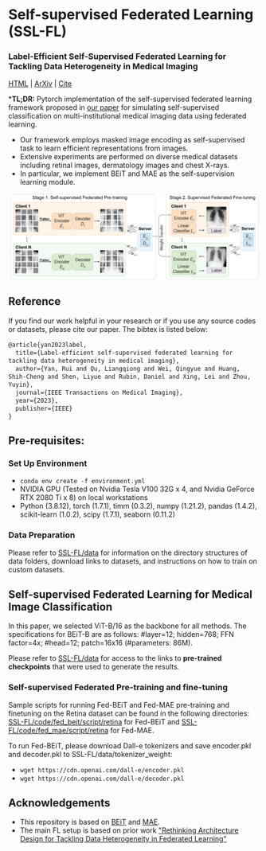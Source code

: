 Self-supervised Federated Learning (SSL-FL)
===========
### Label-Efficient Self-Supervised Federated Learning for Tackling Data Heterogeneity in Medical Imaging 

[HTML](https://ieeexplore.ieee.org/document/10004993) | [ArXiv](https://arxiv.org/abs/2205.08576) | [Cite](#reference)

***TL;DR:** Pytorch implementation of the self-supervised federated learning framework proposed in [our paper](https://arxiv.org/pdf/2205.08576.pdf) for simulating self-supervised classification on multi-institutional medical imaging data using federated learning.

- Our framework employs masked image encoding as self-supervised task to learn efficient representations from images.
- Extensive experiments are performed on diverse medical datasets including retinal images, dermatology images and chest X-rays.
- In particular, we implement BEiT and MAE as the self-supervision learning module.

<!-- [<img src="figure1.png" width="300px" align="left" />] -->
<img src="figure2.png" width="800px" align="center" />

## Reference
If you find our work helpful in your research or if you use any source codes or datasets, please cite our paper. The bibtex is listed below:

```
@article{yan2023label,
  title={Label-efficient self-supervised federated learning for tackling data heterogeneity in medical imaging},
  author={Yan, Rui and Qu, Liangqiong and Wei, Qingyue and Huang, Shih-Cheng and Shen, Liyue and Rubin, Daniel and Xing, Lei and Zhou, Yuyin},
  journal={IEEE Transactions on Medical Imaging},
  year={2023},
  publisher={IEEE}
}
```

## Pre-requisites:
### Set Up Environment
* ```conda env create -f environment.yml```
* NVIDIA GPU (Tested on Nvidia Tesla V100 32G x 4, and Nvidia GeForce RTX 2080 Ti x 8) on local workstations
* Python (3.8.12), torch (1.7.1), timm (0.3.2), numpy (1.21.2), pandas (1.4.2), scikit-learn (1.0.2), scipy (1.7.1), seaborn (0.11.2)
<!--* then ```pip install torch===1.7.1+cu110 torchvision===0.8.2+cu110 torchaudio===0.7.2 -f https://download.pytorch.org/whl/torch_stable.html```-->

### Data Preparation
Please refer to [SSL-FL/data](https://github.com/rui-yan/SSL-FL/tree/main/data) for information on the directory structures of data folders, download links to datasets, and instructions on how to train on custom datasets.

## Self-supervised Federated Learning for Medical Image Classification

In this paper, we selected ViT-B/16 as the backbone for all methods. The specifications for BEiT-B are as follows: #layer=12; hidden=768; FFN factor=4x; #head=12; patch=16x16 (#parameters: 86M).

Please refer to [SSL-FL/data](https://github.com/rui-yan/SSL-FL/tree/main/data) for access to the links to **pre-trained checkpoints** that were used to generate the results.

### Self-supervised Federated Pre-training and fine-tuning

Sample scripts for running Fed-BEiT and Fed-MAE pre-training and finetuning on the Retina dataset can be found in the following directories: [SSL-FL/code/fed_beit/script/retina](https://github.com/rui-yan/SSL-FL/blob/main/code/fed_beit/script/retina/retina_split1_ssl.sh) for Fed-BEiT and [SSL-FL/code/fed_mae/script/retina]((https://github.com/rui-yan/SSL-FL/blob/main/code/fed_mae/script/retina/retina_split1_ssl.sh)) for Fed-MAE.

To run Fed-BEiT, please download Dall-e tokenizers and save encoder.pkl and decoder.pkl to SSL-FL/data/tokenizer_weight: 
- ```wget https://cdn.openai.com/dall-e/encoder.pkl```
- ```wget https://cdn.openai.com/dall-e/decoder.pkl```

## Acknowledgements
* This repository is based on [BEiT](https://github.com/microsoft/unilm/tree/master/beit) and [MAE](https://github.com/facebookresearch/mae).
* The main FL setup is based on prior work ["Rethinking Architecture Design for Tackling Data Heterogeneity in Federated Learning"](https://github.com/Liangqiong/ViT-FL-main)
